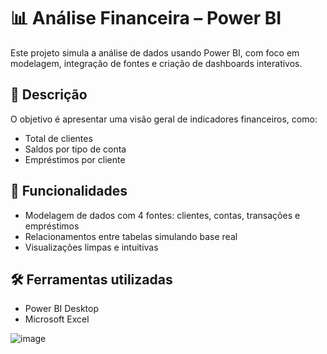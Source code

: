 # 📊 Análise Financeira – Power BI

Este projeto simula a análise de dados usando Power BI, com foco em modelagem, integração de fontes e criação de dashboards interativos.

## 🧾 Descrição

O objetivo é apresentar uma visão geral de indicadores financeiros, como:
- Total de clientes
- Saldos por tipo de conta
- Empréstimos por cliente

## 🧠 Funcionalidades

- Modelagem de dados com 4 fontes: clientes, contas, transações e empréstimos
- Relacionamentos entre tabelas simulando base real
- Visualizações limpas e intuitivas

## 🛠️ Ferramentas utilizadas

- Power BI Desktop
- Microsoft Excel

![image](https://github.com/user-attachments/assets/b79ad6fa-7f32-4063-91af-059592039f99)

